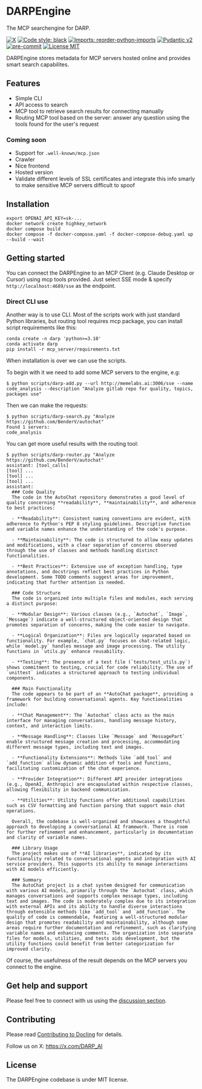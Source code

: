 # DARPEngine
The MCP searchengine for DARP.

[![X][x-image]][x-url]
[![Code style: black][black-image]][black-url]
[![Imports: reorder-python-imports][imports-image]][imports-url]
[![Pydantic v2][pydantic-image]][pydantic-url]
[![pre-commit][pre-commit-image]][pre-commit-url]
[![License MIT][license-image]][license-url]

DARPEngine stores metadata for MCP servers hosted online and provides smart search capabilites.

## Features

* Simple CLI
* API access to search
* MCP tool to retrieve search results for connecting manually
* Routing MCP tool based on the server: answer any question using the tools found for the user's request

### Coming soon

* Support for `.well-known/mcp.json`
* Crawler
* Nice frontend
* Hosted version
* Validate different levels of SSL certificates and integrate this info smarly to make sensitive MCP servers difficult to spoof

## Installation

```
export OPENAI_API_KEY=sk-...
docker network create highkey_network
docker compose build
docker compose -f docker-compose.yaml -f docker-compose-debug.yaml up --build --wait
```

## Getting started

You can connect the DARPEngine to an MCP Client (e.g. Claude Desktop or Cursor) using mcp tools provided. Just select SSE mode & specify `http://localhost:4689/sse` as the endpoint.


### Direct CLI use

Another way is to use CLI. Most of the scripts work with just standard Python libraries, but routing tool requires mcp package, you can install script requirements like this:

```
conda create -n darp 'python>=3.10'
conda activate darp
pip install -r mcp_server/requirements.txt
```

When installation is over we can use the scripts.

To begin with it we need to add some MCP servers to the engine, e.g:

```
$ python scripts/darp-add.py --url http://memelabs.ai:3006/sse --name code_analysis --description "Analyze gitlab repo for quality, topics, packages use"
```

Then we can make the requests:

```
$ python scripts/darp-search.py "Analyze https://github.com/BenderV/autochat"
Found 1 servers:
code_analysis
```

You can get more useful results with the routing tool:

```
$ python scripts/darp-router.py "Analyze https://github.com/BenderV/autochat"
assistant: [tool_calls]
[tool] ...
[tool] ...
[tool] ...
assistant:
  ### Code Quality
  The code in the AutoChat repository demonstrates a good level of quality concerning **readability**, **maintainability**, and adherence to best practices:

  - **Readability**: Consistent naming conventions are evident, with adherence to Python's PEP 8 styling guidelines. Descriptive function and variable names enhance the understanding of the code's purpose.

  - **Maintainability**: The code is structured to allow easy updates and modifications, with a clear separation of concerns observed through the use of classes and methods handling distinct functionalities.

  - **Best Practices**: Extensive use of exception handling, type annotations, and docstrings reflect best practices in Python development. Some TODO comments suggest areas for improvement, indicating that further attention is needed.

  ### Code Structure
  The code is organized into multiple files and modules, each serving a distinct purpose:

  - **Modular Design**: Various classes (e.g., `Autochat`, `Image`, `Message`) indicate a well-structured object-oriented design that promotes separation of concerns, making the code easier to navigate.

  - **Logical Organization**: Files are logically separated based on functionality. For example, `chat.py` focuses on chat-related logic, while `model.py` handles message and image processing. The utility functions in `utils.py` enhance reusability.

  - **Testing**: The presence of a test file (`tests/test_utils.py`) shows commitment to testing, crucial for code reliability. The use of `unittest` indicates a structured approach to testing individual components.

  ### Main Functionality
  The code appears to be part of an **AutoChat package**, providing a framework for building conversational agents. Key functionalities include:

  - **Chat Management**: The `Autochat` class acts as the main interface for managing conversations, handling message history, context, and interaction limits.

  - **Message Handling**: Classes like `Message` and `MessagePart` enable structured message creation and processing, accommodating different message types, including text and images.

  - **Functionality Extensions**: Methods like `add_tool` and `add_function` allow dynamic addition of tools and functions, facilitating customization of the chat experience.

  - **Provider Integration**: Different API provider integrations (e.g., OpenAI, Anthropic) are encapsulated within respective classes, allowing flexibility in backend communication.

  - **Utilities**: Utility functions offer additional capabilities such as CSV formatting and function parsing that support main chat operations.

  Overall, the codebase is well-organized and showcases a thoughtful approach to developing a conversational AI framework. There is room for further refinement and enhancement, particularly in documentation and clarity of variable names.

  ### Library Usage
  The project makes use of **AI libraries**, indicated by its functionality related to conversational agents and integration with AI service providers. This supports its ability to manage interactions with AI models efficiently.

  ### Summary
  The AutoChat project is a chat system designed for communication with various AI models, primarily through the `Autochat` class, which manages conversations and supports complex message types, including text and images. The code is moderately complex due to its integration with external APIs and its ability to handle diverse interactions through extensible methods like `add_tool` and `add_function`. The quality of code is commendable, featuring a well-structured modular design that promotes readability and maintainability, although some areas require further documentation and refinement, such as clarifying variable names and enhancing comments. The organization into separate files for models, utilities, and tests aids development, but the utility functions could benefit from better categorization for improved clarity.
```

Of course, the usefulness of the result depends on the MCP servers you connect to the engine.


## Get help and support

Please feel free to connect with us using the [discussion section](https://github.com/hipasus/darp_engine/discussions).

## Contributing

Please read [Contributing to Docling](https://github.com/docling-project/docling/blob/main/CONTRIBUTING.md) for details.

Follow us on X: https://x.com/DARP_AI

## License

The DARPEngine codebase is under MIT license.

<br>

[x-image]: https://img.shields.io/twitter/follow/DARP_AI?style=social
[x-url]: https://x.com/DARP_AI
[black-image]: https://img.shields.io/badge/code%20style-black-000000.svg
[black-url]: https://github.com/psf/black
[imports-image]: https://img.shields.io/badge/%20imports-reorder_python_imports-%231674b1?style=flat&labelColor=ef8336
[imports-url]: https://github.com/asottile/reorder-python-imports/
[pydantic-image]: https://img.shields.io/endpoint?url=https://raw.githubusercontent.com/pydantic/pydantic/main/docs/badge/v2.json
[pydantic-url]: https://pydantic.dev
[pre-commit-image]: https://img.shields.io/badge/pre--commit-enabled-brightgreen?logo=pre-commit&logoColor=white
[pre-commit-url]: https://github.com/pre-commit/pre-commit
[license-image]: https://img.shields.io/github/license/DARPAI/darp_engine
[license-url]: https://opensource.org/licenses/MIT
